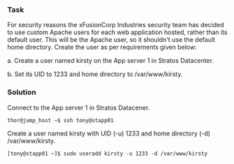 ### Task
For security reasons the xFusionCorp Industries security team has decided to use custom Apache users for each web application hosted, rather than its default user. This will be the Apache user, so it shouldn't use the default home directory. Create the user as per requirements given below:



a. Create a user named kirsty on the App server 1 in Stratos Datacenter.


b. Set its UID to 1233 and home directory to /var/www/kirsty.

### Solution

Connect to the App server 1 in Stratos Datacener.

```console
thor@jump_host ~$ ssh tony@stapp01
```

Create a user named kirsty with UID (-u) 1233 and home directory (-d) /var/www/kirsty.
```console
[tony@stapp01 ~]$ sudo useradd kirsty -u 1233 -d /var/www/kirsty
```

